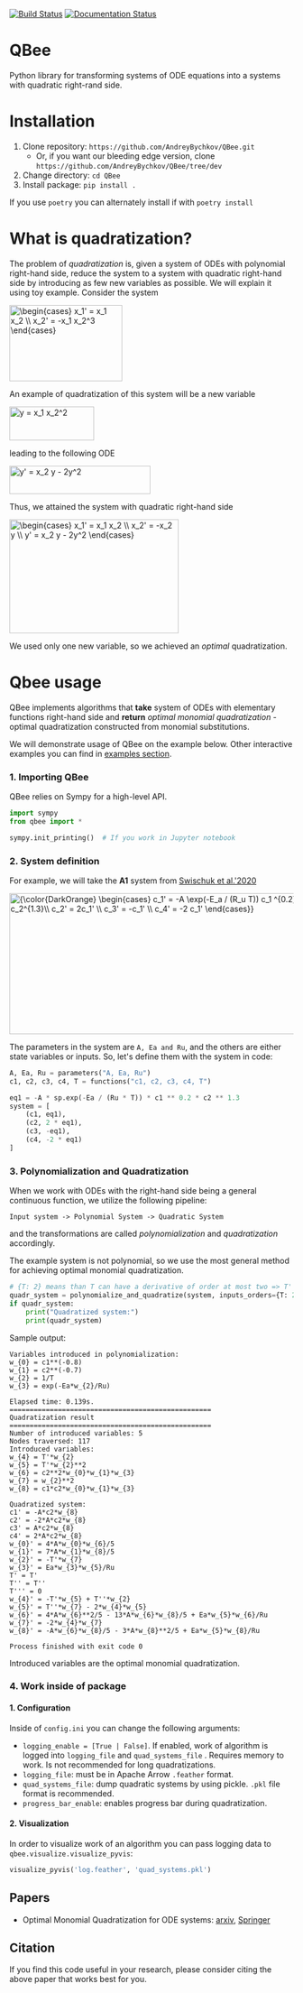 [![Build Status](https://travis-ci.com/AndreyBychkov/QBee.svg?branch=dev)](https://app.travis-ci.com/github/AndreyBychkov/QBee)
[![Documentation Status](https://readthedocs.org/projects/qbee/badge/?version=latest)](https://qbee.readthedocs.io/en/latest/?badge=latest)
# QBee

Python library for transforming systems of ODE equations into a systems with quadratic right-rand side.

# Installation

1. Clone repository: `https://github.com/AndreyBychkov/QBee.git`
   * Or, if you want our bleeding edge version, clone `https://github.com/AndreyBychkov/QBee/tree/dev`
2. Change directory: `cd QBee`
3. Install package: `pip install .`

If you use `poetry` you can alternately install if with
`poetry install`

# What is quadratization?

The problem of *quadratization* is, given a system of ODEs with polynomial right-hand side, reduce the system to a
system with quadratic right-hand side by introducing as few new variables as possible. We will explain it using toy
example. Consider the system

<img alt="\begin{cases} x_1&#39; = x_1 x_2 \\ x_2&#39; = -x_1 x_2^3 \end{cases}" height="135" src="https://latex.codecogs.com/png.latex?\dpi{200}&amp;space;\huge&amp;space;{\color{DarkOrange}&amp;space;\begin{cases}&amp;space;x_1&#39;&amp;space;=&amp;space;x_1&amp;space;x_2&amp;space;\\&amp;space;x_2&#39;&amp;space;=&amp;space;-x_1&amp;space;x_2^3&amp;space;\end{cases}}" width="200"/>

An example of quadratization of this system will be a new variable

<img alt="y = x_1 x_2^2" height="60" src="https://latex.codecogs.com/png.latex?\dpi{200}&amp;amp;amp;space;\huge&amp;amp;amp;space;{\color{DarkOrange}y&amp;amp;amp;space;=&amp;amp;amp;space;x_1&amp;amp;amp;space;x_2^2}" width="150"/>

leading to the following ODE

<img alt="y&#39; = x_2 y - 2y^2" height="50" src="https://latex.codecogs.com/png.latex?\dpi{200}&amp;space;\huge&amp;space;{\color{DarkOrange}y&#39;&amp;space;=&amp;space;x_2&amp;space;y&amp;space;-&amp;space;2y^2}" width="250"/>

Thus, we attained the system with quadratic right-hand side

<img alt="\begin{cases} x_1&#39; = x_1 x_2 \\ x_2&#39; = -x_2 y \\ y&#39; = x_2 y - 2y^2 \end{cases}" height="202" src="https://latex.codecogs.com/png.latex?\dpi{200}&amp;space;\huge&amp;space;{\color{DarkOrange}\begin{cases}&amp;space;x_1&#39;&amp;space;=&amp;space;x_1&amp;space;x_2&amp;space;\\&amp;space;x_2&#39;&amp;space;=&amp;space;-x_2&amp;space;y&amp;space;\\&amp;space;y&#39;&amp;space;=&amp;space;x_2&amp;space;y&amp;space;-&amp;space;2y^2&amp;space;\end{cases}}" width="300"/>

We used only one new variable, so we achieved an *optimal* quadratization.

# Qbee usage

QBee implements algorithms that **take** system of ODEs with elementary functions right-hand side and
**return** *optimal monomial quadratization* - optimal quadratization constructed from monomial substitutions.

We will demonstrate usage of QBee on the example below. Other interactive examples you can find
in [examples section](examples).

### 1. Importing QBee

QBee relies on Sympy for a high-level API.

```python
import sympy
from qbee import *

sympy.init_printing()  # If you work in Jupyter notebook 
```

### 2. System definition

For example, we will take the **A1** system from [Swischuk et al.'2020](https://arxiv.org/abs/1908.03620)

<img alt="{\color{DarkOrange} \begin{cases} c_1&#39; = -A \exp(-E_a / (R_u T)) c_1 ^{0.2} c_2^{1.3}\\ c_2&#39; = 2c_1&#39; \\ c_3&#39; = -c_1&#39; \\ c_4&#39; = -2 c_1&#39; \end{cases}}" height="250" src="https://latex.codecogs.com/png.latex?\dpi{200}&amp;space;\huge&amp;space;{\color{DarkOrange}&amp;space;\begin{cases}&amp;space;c_1&#39;&amp;space;=&amp;space;-A&amp;space;\exp(-E_a&amp;space;/&amp;space;(R_u&amp;space;T))&amp;space;c_1&amp;space;^{0.2}&amp;space;c_2^{1.3}\\&amp;space;c_2&#39;&amp;space;=&amp;space;2c_1&#39;&amp;space;\\&amp;space;c_3&#39;&amp;space;=&amp;space;-c_1&#39;&amp;space;\\&amp;space;c_4&#39;&amp;space;=&amp;space;-2&amp;space;c_1&#39;&amp;space;\end{cases}}" width="550"/>

The parameters in the system are `A, Ea and Ru`, and the others are either state variables or inputs.
So, let's define them with the system in code:
```python
A, Ea, Ru = parameters("A, Ea, Ru")
c1, c2, c3, c4, T = functions("c1, c2, c3, c4, T")  

eq1 = -A * sp.exp(-Ea / (Ru * T)) * c1 ** 0.2 * c2 ** 1.3
system = [
    (c1, eq1),
    (c2, 2 * eq1),
    (c3, -eq1),
    (c4, -2 * eq1)
]
```

### 3. Polynomialization and Quadratization

When we work with ODEs with the right-hand side being a general continuous function, 
we utilize the following pipeline: 
```
Input system -> Polynomial System -> Quadratic System
```
and the transformations are called *polynomialization* and *quadratization* accordingly. 

The example system is not polynomial, so we use the most general method for achieving optimal monomial quadratization.

```python
# {T: 2} means than T can have a derivative of order at most two => T''
quadr_system = polynomialize_and_quadratize(system, inputs_orders={T: 2})
if quadr_system:
    print("Quadratized system:")
    print(quadr_system)
```

Sample output:

```
Variables introduced in polynomialization:
w_{0} = c1**(-0.8)
w_{1} = c2**(-0.7)
w_{2} = 1/T
w_{3} = exp(-Ea*w_{2}/Ru)

Elapsed time: 0.139s.
==================================================
Quadratization result
==================================================
Number of introduced variables: 5
Nodes traversed: 117
Introduced variables:
w_{4} = T'*w_{2}
w_{5} = T'*w_{2}**2
w_{6} = c2**2*w_{0}*w_{1}*w_{3}
w_{7} = w_{2}**2
w_{8} = c1*c2*w_{0}*w_{1}*w_{3}

Quadratized system:
c1' = -A*c2*w_{8}
c2' = -2*A*c2*w_{8}
c3' = A*c2*w_{8}
c4' = 2*A*c2*w_{8}
w_{0}' = 4*A*w_{0}*w_{6}/5
w_{1}' = 7*A*w_{1}*w_{8}/5
w_{2}' = -T'*w_{7}
w_{3}' = Ea*w_{3}*w_{5}/Ru
T' = T'
T'' = T''
T''' = 0
w_{4}' = -T'*w_{5} + T''*w_{2}
w_{5}' = T''*w_{7} - 2*w_{4}*w_{5}
w_{6}' = 4*A*w_{6}**2/5 - 13*A*w_{6}*w_{8}/5 + Ea*w_{5}*w_{6}/Ru
w_{7}' = -2*w_{4}*w_{7}
w_{8}' = -A*w_{6}*w_{8}/5 - 3*A*w_{8}**2/5 + Ea*w_{5}*w_{8}/Ru

Process finished with exit code 0

```

Introduced variables are the optimal monomial quadratization.

### 4. Work inside of package

#### 1. Configuration

Inside of `config.ini` you can change the following arguments:

* `logging_enable = [True | False]`. If enabled, work of algorithm is logged into `logging_file` and `quad_systems_file`
  . Requires memory to work. Is not recommended for long quadratizations.
* `logging_file`: must be in Apache Arrow `.feather` format.
* `quad_systems_file`: dump quadratic systems by using pickle. `.pkl` file format is recommended.
* `progress_bar_enable`: enables progress bar during quadratization.

#### 2. Visualization

In order to visualize work of an algorithm you can pass logging data to `qbee.visualize.visualize_pyvis`:

```python
visualize_pyvis('log.feather', 'quad_systems.pkl')
```

## Papers

* Optimal Monomial Quadratization for ODE systems: [arxiv](https://arxiv.org/abs/2103.08013), [Springer](https://link.springer.com/chapter/10.1007/978-3-030-79987-8_9)

## Citation

If you find this code useful in your research, please consider citing the above paper that works best for you. 





